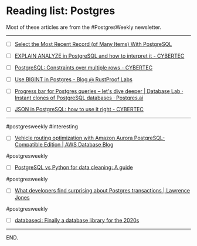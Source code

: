 # Reading list: Postgres

Most of these articles are from the #PostgresWeekly newsletter.

---

- [ ] [Select the Most Recent Record (of Many Items) With PostgreSQL](https://www.timescale.com/blog/select-the-most-recent-record-of-many-items-with-postgresql/)

- [ ] [EXPLAIN ANALYZE in PostgreSQL and how to interpret it - CYBERTEC](https://www.cybertec-postgresql.com/en/how-to-interpret-postgresql-explain-analyze-output/)

- [ ] [PostgreSQL: Constraints over multiple rows - CYBERTEC](https://www.cybertec-postgresql.com/en/postgresql-constraints-over-multiple-rows/)

- [ ] [Use BIGINT in Postgres - Blog @ RustProof Labs](https://blog.rustprooflabs.com/2021/06/postgres-bigint-by-default)

- [ ] [Progress bar for Postgres queries – let's dive deeper | Database Lab · Instant clones of PostgreSQL databases · Postgres.ai](https://postgres.ai/blog/20220114-progress-bar-for-postgres-queries-lets-dive-deeper)

- [ ] [JSON in PostgreSQL: how to use it right - CYBERTEC](https://www.cybertec-postgresql.com/en/json-postgresql-how-to-use-it-right/)

---

#postgresweekly #interesting
- [ ] [Vehicle routing optimization with Amazon Aurora PostgreSQL-Compatible Edition | AWS Database Blog](https://aws.amazon.com/blogs/database/vehicle-routing-optimization-with-amazon-aurora-postgresql-compatible-edition/)

#postgresweekly 
- [ ] [PostgreSQL vs Python for data cleaning: A guide](https://www.timescale.com/blog/postgresql-vs-python-for-data-cleaning-a-guide/)

#postgresweekly 
- [ ] [What developers find surprising about Postgres transactions | Lawrence Jones](https://blog.lawrencejones.dev/isolation-levels/)

#postgresweekly 
- [ ] [databaseci: Finally a database library for the 2020s](https://databaseci.com/docs/migra)

---

END.
